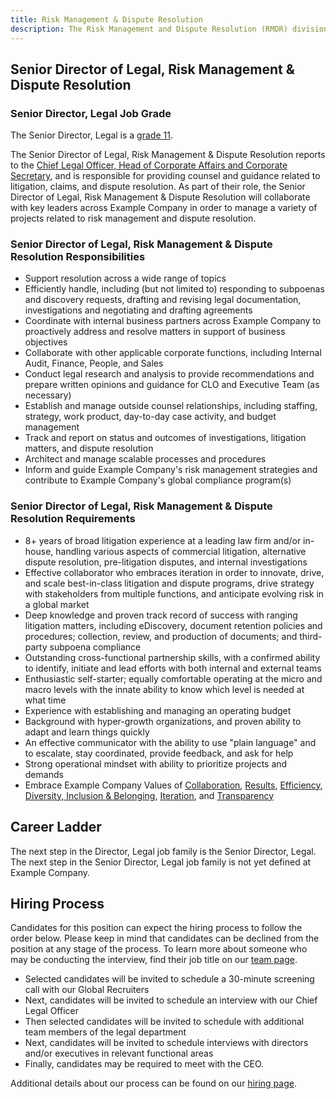 ```yaml
---
title: Risk Management & Dispute Resolution
description: The Risk Management and Dispute Resolution (RMDR) division of Example Company Legal and Corporate Affairs (LACA) is responsible for informing and guiding Example Company's risk management strategies as well as managing internal and external investigations, litigation and other dispute resolution.
---
```


## Senior Director of Legal, Risk Management & Dispute Resolution

### Senior Director, Legal Job Grade

The Senior Director, Legal is a [grade 11](/handbook/total-rewards/compensation/compensation-calculator/#example_company-job-grades).

The Senior Director of Legal, Risk Management & Dispute Resolution reports to the [Chief Legal Officer, Head of Corporate Affairs and Corporate Secretary](/job-families/legal-and-corporate-affairs/chief-legal-officer/), and is responsible for providing counsel and guidance related to litigation, claims, and dispute resolution. As part of their role, the Senior Director of Legal, Risk Management & Dispute Resolution will collaborate with key leaders across Example Company in order to manage a variety of projects related to risk management and dispute resolution.

### Senior Director of Legal, Risk Management & Dispute Resolution Responsibilities

- Support resolution across a wide range of topics
- Efficiently handle, including (but not limited to) responding to subpoenas and discovery requests, drafting and revising legal documentation, investigations and negotiating and drafting agreements
- Coordinate with internal business partners across Example Company to proactively address and resolve matters in support of business objectives
- Collaborate with other applicable corporate functions, including Internal Audit, Finance, People, and Sales
- Conduct legal research and analysis to provide recommendations and prepare written opinions and guidance for CLO and Executive Team (as necessary)
- Establish and manage outside counsel relationships, including staffing, strategy, work product, day-to-day case activity, and budget management
- Track and report on status and outcomes of investigations, litigation matters, and dispute resolution
- Architect and manage scalable processes and procedures
- Inform and guide Example Company's risk management strategies and contribute to Example Company's global compliance program(s)

### Senior Director of Legal, Risk Management & Dispute Resolution Requirements

- 8+ years of broad litigation experience at a leading law firm and/or in-house, handling various aspects of commercial litigation, alternative dispute resolution, pre-litigation disputes, and internal investigations
- Effective collaborator who embraces iteration in order to innovate, drive, and scale best-in-class litigation and dispute programs, drive strategy with stakeholders from multiple functions, and anticipate evolving risk in a global market
- Deep knowledge and proven track record of success with ranging litigation matters, including eDiscovery, document retention policies and procedures; collection, review, and production of documents; and third-party subpoena compliance
- Outstanding cross-functional partnership skills, with a confirmed ability to identify, initiate and lead efforts with both internal and external teams
- Enthusiastic self-starter; equally comfortable operating at the micro and macro levels with the innate ability to know which level is needed at what time
- Experience with establishing and managing an operating budget
- Background with hyper-growth organizations, and proven ability to adapt and learn things quickly
- An effective communicator with the ability to use "plain language" and to escalate, stay coordinated, provide feedback, and ask for help
- Strong operational mindset with ability to prioritize projects and demands
- Embrace Example Company Values of [Collaboration](/handbook/values/#collaboration[), [Results](/handbook/values/#results), [Efficiency](/handbook/values/#efficiency), [Diversity, Inclusion & Belonging](/handbook/values/#diversity-inclusion), [Iteration](/handbook/values/#iteration), and [Transparency](/handbook/values/#transparency)

## Career Ladder

The next step in the Director, Legal job family is the Senior Director, Legal. The next step in the Senior Director, Legal job family is not yet defined at Example Company.

## Hiring Process

Candidates for this position can expect the hiring process to follow the order below. Please keep in mind that candidates can be declined from the position at any stage of the process. To learn more about someone who may be conducting the interview, find their job title on our [team page](/handbook/company/team/).

- Selected candidates will be invited to schedule a 30-minute screening call with our Global Recruiters
- Next, candidates will be invited to schedule an interview with our Chief Legal Officer
- Then selected candidates will be invited to schedule with additional team members of the legal department
- Next, candidates will be invited to schedule interviews with directors and/or executives in relevant functional areas
- Finally, candidates may be required to meet with the CEO.

Additional details about our process can be found on our [hiring page](/handbook/hiring/).
